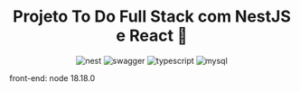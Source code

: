 [typescript_BAGDE]: https://img.shields.io/badge/TypeScript-3178C6?logo=typescript&logoColor=white&style=for-the-badge
[nestjs__BADGE]: https://img.shields.io/badge/NestJS-E0234E?logo=nestjs&logoColor=white&style=for-the-badge
[swagger_BADGE]: https://img.shields.io/badge/swagger-85EA2D?logo=swagger&logoColor=black&style=for-the-badge
[mysql_BADGE]: https://img.shields.io/badge/mysql-3178C6?logo=mysql&logoColor=white&style=for-the-badge
<h1 align="center" style="font-weight: bold;">Projeto To Do Full Stack com NestJS e React 🚀</h1>

<div align="center">
  
![nest][nestjs__BADGE]
![swagger][swagger_BADGE]
![typescript][typescript_BAGDE]
![mysql][mysql_BADGE]

</div>

front-end: node 18.18.0